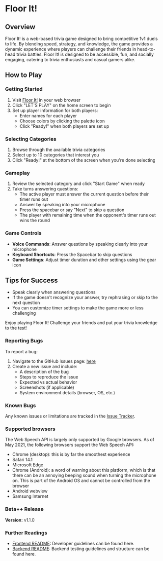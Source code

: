 # Floor It!

## Overview

Floor It! is a web-based trivia game designed to bring competitive 1v1 duels to life. By
blending speed, strategy, and knowledge, the game provides a dynamic experience where
players can challenge their friends in head-to-head trivia battles. Floor It! is
designed to be accessible, fun, and socially engaging, catering to trivia enthusiasts
and casual gamers alike.

## How to Play

### Getting Started

1. Visit [Floor It!](https://uw-floor-it.web.app/) in your web browser
2. Click "LET'S PLAY" on the home screen to begin
3. Set up player information for both players:
   - Enter names for each player
   - Choose colors by clicking the palette icon
   - Click "Ready!" when both players are set up

### Selecting Categories

1. Browse through the available trivia categories
2. Select up to 10 categories that interest you
3. Click "Ready!" at the bottom of the screen when you're done selecting

### Gameplay

1. Review the selected category and click "Start Game" when ready
2. Take turns answering questions:
   - The active player must answer the current question before their timer runs out
   - Answer by speaking into your microphone
   - Press the spacebar or say "Next" to skip a question
   - The player with remaining time when the opponent's timer runs out wins the round

### Game Controls

- **Voice Commands**: Answer questions by speaking clearly into your microphone
- **Keyboard Shortcuts**: Press the Spacebar to skip questions
- **Game Settings**: Adjust timer duration and other settings using the gear icon

## Tips for Success

- Speak clearly when answering questions
- If the game doesn't recognize your answer, try rephrasing or skip to the next question
- You can customize timer settings to make the game more or less challenging

Enjoy playing Floor It! Challenge your friends and put your trivia knowledge to the
test!

### Reporting Bugs

To report a bug:

1. Navigate to the GitHub Issues
   page: [here](https://github.com/apnguyen1/floor-it/issues)
2. Create a new issue and include:
   - A description of the bug
   - Steps to reproduce the issue
   - Expected vs actual behavior
   - Screenshots (if applicable)
   - System environment details (browser, OS, etc.)

### Known Bugs

Any known issues or limitations are tracked in
the [Issue Tracker](https://github.com/apnguyen1/floor-it/issues).

### Supported browsers

The Web Speech API is largely only supported by Google browsers. As
of May 2021, the following browsers support the Web Speech API:

- Chrome (desktop): this is by far the smoothest experience
- Safari 14.1
- Microsoft Edge
- Chrome (Android): a word of warning about this platform, which is that there can be an
  annoying beeping sound when turning the microphone on. This is part of the Android OS
  and cannot be controlled from the browser
- Android webview
- Samsung Internet

### Beta++ Release

**Version:** v1.1.0

### Further Readings

- [Frontend README](https://github.com/apnguyen1/floor-it/blob/main/frontend/README.md):
  Developer guidelines can be found here.
- [Backend README](https://github.com/apnguyen1/floor-it/blob/main/backend/README.md):
  Backend testing guidelines and structure can be found here.
